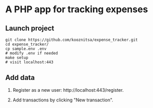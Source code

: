 # A PHP app for tracking expenses

## Launch project

```shell
git clone https://github.com/kooznitsa/expense_tracker.git
cd expense_tracker/
cp sample.env .env
# modify .env if needed
make setup
# visit localhost:443
```

## Add data

1. Register as a new user: http://localhost:443/register.

2. Add transactions by clicking "New transaction".
